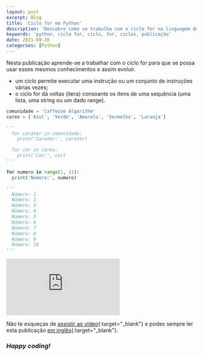 ```yaml
---
layout: post
excerpt: Blog
title: 'Ciclo for em Python'
description: 'Descobre como se trabalha com o ciclo for na linguagem de programação Python. Obtém respostas às tuas dúvidas com a teoria e os exemplos apresentados.'
keywords: 'python, ciclo for, ciclo, for, ciclos, publicação'
date: 2021-09-28
categories: [Python]
---
```


Nesta publicação aprende-se a trabalhar com o ciclo for para que se possa usar esses mesmos conhecimentos e assim evoluir.

- um ciclo permite executar uma instrução ou um conjunto de instruções várias vezes;
- o ciclo for dá voltas (itera) consoante os itens de uma sequência (uma lista, uma string ou um dado range).

```python
comunidade = 'Caffeine Algorithm'
cores = ['Azul', 'Verde', 'Amarelo', 'Vermelho', 'Laranja']

'''
  for carater in comunidade:
    print('Carater:', carater)

  for cor in cores:
    print('Cor:', cor)
'''

for numero in range(1, 11):
  print('Número:', numero)

'''
  Número: 1
  Número: 2
  Número: 3
  Número: 4
  Número: 5
  Número: 6
  Número: 7
  Número: 8
  Número: 9
  Número: 10
'''
```

<div class="video-container">
  <iframe src="https://www.youtube.com/embed/NHn4AzcKLeA" frameborder="0" allowfullscreen></iframe>
</div>

Não te esqueças de [assistir ao vídeo](https://youtu.be/NHn4AzcKLeA){:target="\_blank"} e podes sempre ler esta publicação [em inglês](https://nelsonsilvadev.com/blog/for-loop-in-python/){:target="\_blank"}.

### _Happy coding!_
